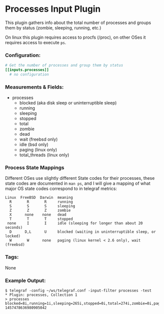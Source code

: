 # Processes Input Plugin

This plugin gathers info about the total number of processes and groups
them by status (zombie, sleeping, running, etc.)

On linux this plugin requires access to procfs (/proc), on other OSes
it requires access to execute `ps`.

### Configuration:

```toml
# Get the number of processes and group them by status
[[inputs.processes]]
  # no configuration
```

### Measurements & Fields:

- processes
    - blocked (aka disk sleep or uninterruptible sleep)
    - running
    - sleeping
    - stopped
    - total
    - zombie
    - dead
    - wait (freebsd only)
    - idle (bsd only)
    - paging (linux only)
    - total_threads (linux only)

### Process State Mappings

Different OSes use slightly different State codes for their processes, these
state codes are documented in `man ps`, and I will give a mapping of what major
OS state codes correspond to in telegraf metrics:

```
Linux  FreeBSD  Darwin  meaning
  R       R       R     running
  S       S       S     sleeping
  Z       Z       Z     zombie
  X      none    none   dead
  T       T       T     stopped
 none     I       I     idle (sleeping for longer than about 20 seconds)
  D      D,L      U     blocked (waiting in uninterruptible sleep, or locked)
  W       W      none   paging (linux kernel < 2.6 only), wait (freebsd)
```

### Tags:

None

### Example Output:

```
$ telegraf -config ~/ws/telegraf.conf -input-filter processes -test
* Plugin: processes, Collection 1
> processes blocked=8i,running=1i,sleeping=265i,stopped=0i,total=274i,zombie=0i,paging=0i,total_threads=687i 1457478636980905042
```
